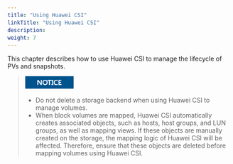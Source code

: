 ```yaml
---
title: "Using Huawei CSI"
linkTitle: "Using Huawei CSI"
description: 
weight: 7
---
```


This chapter describes how to use Huawei CSI to manage the lifecycle of PVs and snapshots.

>![](/public_sys-resources/en/icon-notice.gif) 
>-   Do not delete a storage backend when using Huawei CSI to manage volumes.
>-   When block volumes are mapped, Huawei CSI automatically creates associated objects, such as hosts, host groups, and LUN groups, as well as mapping views. If these objects are manually created on the storage, the mapping logic of Huawei CSI will be affected. Therefore, ensure that these objects are deleted before mapping volumes using Huawei CSI.



